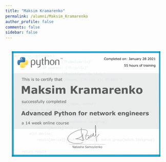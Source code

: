 ```yaml
---
title: "Maksim Kramarenko"
permalink: /alumni/Maksim_Kramarenko
author_profile: false
comments: false
sidebar: false
---
```


<div style="padding: 20px;">
  <img src="https://raw.githubusercontent.com/advpyneng/advpyneng.github.io/master/alumni/Maksim_Kramarenko.png" alt="Advanced Python for network engineers">
</div>

